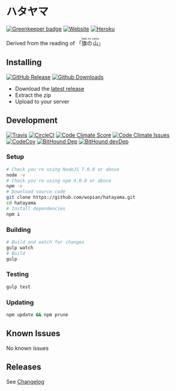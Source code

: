 # ハタヤマ

[![Greenkeeper badge](https://badges.greenkeeper.io/wopian/hatayama.svg)](https://greenkeeper.io/)
[![Website]][2]
[![Heroku]][8]

Derived from the reading of 「<ruby>旗<rt>hata</rt>の<rt>no</rt>山<rt>yama</rt></ruby>」

## Installing
[![GitHub Release]][3]
[![Github Downloads]][3]

- Download the [latest release][3]
- Extract the zip
- Upload to your server


## Development
[![Travis]][0]
[![CircleCI]][1]
[![Code Climate Score]][4]
[![Code Climate Issues]][5]
[![CodeCov]][6]
[![BitHound Dep]][10]
[![BitHound devDep]][10]

### Setup
```bash
# Check you're using NodeJS 7.0.0 or above
node -v
# Check you're using npm 4.0.0 or above
npm -v
# Download source code
git clone https://github.com/wopian/hatayama.git
cd hatayama
# Install dependencies
npm i
```

### Building
```bash
# Build and watch for changes
gulp watch
# Build
gulp
```

### Testing
```bash
gulp test
```

### Updating
```bash
npm update && npm prune
```

## Known Issues
No known issues

## Releases
See [Changelog][7]

[Travis]: https://img.shields.io/travis/wopian/hatayama.svg?style=flat-square&label=travis
[CircleCI]: https://img.shields.io/circleci/project/github/wopian/hatayama/master.svg?style=flat-square&label=circleci
[Website]: https://img.shields.io/website-up-down-green-red/https/hatayama.wopian.me.svg?style=flat-square
[Heroku]: https://img.shields.io/website-up-down-green-red/https/hatayama.herokuapp.com.svg?style=flat-square&label=heroku
[GitHub Release]: https://img.shields.io/github/release/wopian/hatayama.svg?style=flat-square
[GitHub Downloads]: https://img.shields.io/github/downloads/wopian/hatayama/total.svg?style=flat-square
[Code Climate Score]: https://img.shields.io/codeclimate/github/wopian/hatayama.svg?style=flat-square
[Code Climate Issues]: https://img.shields.io/codeclimate/issues/github/wopian/hatayama.svg?style=flat-square
[CodeCov]: https://img.shields.io/codecov/c/github/wopian/hatayama.svg?style=flat-square
[BitHound]: https://img.shields.io/bithound/code/github/wopian/hatayama.svg?style=flat-square
[BitHound Dep]: https://img.shields.io/bithound/dependencies/github/wopian/hatayama.svg?style=flat-square&label=dependencies
[BitHound devDep]: https://img.shields.io/bithound/devDependencies/github/wopian/hatayama.svg?style=flat-square&label=devDependencies

[0]: https://travis-ci.org/wopian/hatayama
[1]: https://circleci.com/gh/wopian/hatayama/tree/master
[2]: https://hatayama.wopian.me
[3]: https://github.com/wopian/hatayama/releases
[4]: https://codeclimate.com/github/wopian/hatayama
[5]: https://codeclimate.com/github/wopian/hatayama/issues
[6]: https://codecov.io/gh/wopian/hatayama
[7]: https://github.com/wopian/hatayama/blob/master/CHANGELOG.md
[8]: https://hatayama.herokuapp.com
[9]: https://www.bithound.io/github/wopian/hatayama/master/files#priority
[10]: https://www.bithound.io/github/wopian/hatayama/master/dependencies/npm
